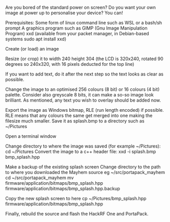 Are you bored of the standard power on screen?
Do you want your own image at power up to personalise your device?
You can!

Prerequisites:
Some form of linux command line such as WSL or a bash/sh prompt
A graphics program such as GIMP (Gnu Image Manipulation Program)
xxd (available from your packet manager, in Debian-based systems sudo apt install xxd)

Create (or load) an image

Resize (or crop) it to width 240 height 304 (the LCD is 320x240, rotated 90 degrees so 240x320, with 16 pixels deducted for the top line)

If you want to add text, do it after the next step so the text looks as clear as possible.

Change the image to an optimised 256 colours (8 bit) or 16 colours (4 bit) palette. Consider also greyscale 8 bits, it can make a so-so image look brilliant.
As mentioned, any text you wish to overlay should be added now.

Export the image as Windows bitmap, RLE (run length encoded) if possible. RLE means that any colours the same get merged into one making the filesize much smaller.
Save it as splash.bmp to a directory such as ~/Pictures

Open a terminal window

Change directory to where the image was saved (for example ~/Pictures):
cd ~/Pictures
Convert the image to a c++ header file:
xxd -i splash.bmp bmp_splash.hpp

Make a backup of the existing splash screen
Change directory to the path to where you downloaded the Mayhem source eg ~/src/portapack_mayhem
cd ~/src/portapack_mayhem
mv firmware/application/bitmaps/bmp_splash.hpp firmware/application/bitmaps/bmp_splash.hpp.backup

Copy the new splash screen to here
cp ~/Pictures/bmp_splash.hpp firmware/application/bitmaps/bmp_splash.hpp

Finally, rebuild the source and flash the HackRF One and PortaPack.


